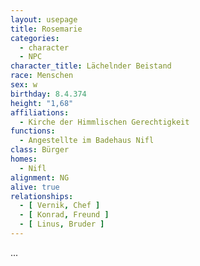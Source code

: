 ```yaml
---
layout: usepage
title: Rosemarie
categories:
  - character
  - NPC
character_title: Lächelnder Beistand
race: Menschen
sex: w
birthday: 8.4.374
height: "1,68"
affiliations:
  - Kirche der Himmlischen Gerechtigkeit
functions:
  - Angestellte im Badehaus Nifl
class: Bürger
homes:
  - Nifl
alignment: NG
alive: true
relationships:
  - [ Vernik, Chef ]
  - [ Konrad, Freund ]
  - [ Linus, Bruder ]
---
```


...